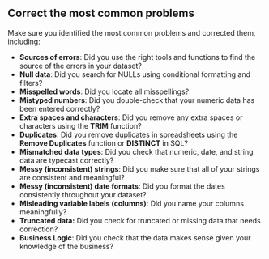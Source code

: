 
## Correct the most common problems

Make sure you identified the most common problems and corrected them, including:
- **Sources of errors**: Did you use the right tools and functions to find the source of the errors in your dataset?
- **Null data**: Did you search for NULLs using conditional formatting and filters?
- **Misspelled words**: Did you locate all misspellings?
- **Mistyped numbers**: Did you double-check that your numeric data has been entered correctly?
- **Extra spaces and characters**: Did you remove any extra spaces or characters using the **TRIM** function?
- **Duplicates**: Did you remove duplicates in spreadsheets using the **Remove Duplicates** function or **DISTINCT** in SQL?
- **Mismatched data types**: Did you check that numeric, date, and string data are typecast correctly?
- **Messy (inconsistent) strings**: Did you make sure that all of your strings are consistent and meaningful?
- **Messy (inconsistent) date formats**: Did you format the dates consistently throughout your dataset?
- **Misleading variable labels (columns)**: Did you name your columns meaningfully?
- **Truncated data:** Did you check for truncated or missing data that needs correction?
- **Business Logic**: Did you check that the data makes sense given your knowledge of the business?